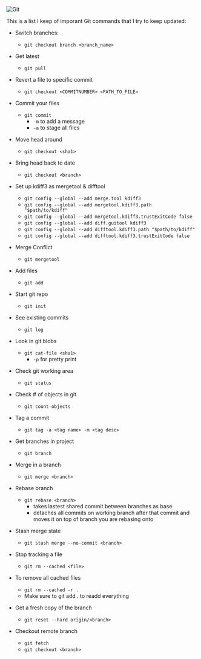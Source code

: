 ![Git](~res/img/blog/git.svg)

This is a list I keep of imporant Git commands that I try to keep updated:

* Switch branches:
    * `git checkout branch <branch_name>`
    
* Get latest
    * `git pull`

* Revert a file to specific commit
    * `git checkout <COMMITNUMBER> <PATH_TO_FILE>`

* Commit your files
    * `git commit`
        * `-m` <msg> to add a message
        * `-a` to stage all files

* Move head around 
    * `git checkout <sha1>`

* Bring head back to date
    * `git checkout <branch>`

* Set up kdiff3 as mergetool & difftool
    * `git config --global --add merge.tool kdiff3`
    * `git config --global --add mergetool.kdiff3.path "$path/to/kdiff"`
    * `git config --global --add mergetool.kdiff3.trustExitCode false`
    * `git config --global --add diff.guitool kdiff3`
    * `git config --global --add difftool.kdiff3.path "$path/to/kdiff"`
    * `git config --global --add difftool.kdiff3.trustExitCode false`

* Merge Conflict
    * `git mergetool`

* Add files
    * `git add`

* Start git repo
    * `git init`

* See existing commits
    * `git log`

* Look in git blobs
    * `git cat-file <sha1>`
        * `-p` for pretty print

* Check git working area
    * `git status`

* Check # of objects in git
    * `git count-objects`

* Tag a commit
    * `git tag -a <tag name> -m <tag desc>`

* Get branches in project
    * `git branch`

* Merge in a branch
    * `git merge <branch>`

* Rebase branch
    * `git rebase <branch>`
        * takes lastest shared commit between branches as base
        * detaches all commits on working branch after that commit and moves it on top of branch you are rebasing onto

* Stash merge state
    * `git stash merge --no-commit <branch>`   

* Stop tracking a file
    * `git rm --cached <file>`

* To remove all cached files
    * `git rm --cached -r .`
    * Make sure to git add . to readd everything

* Get a fresh copy of the branch
    * `git reset --hard origin/<branch>`

* Checkout remote branch
    * `git fetch`
    * `git checkout <branch>`

